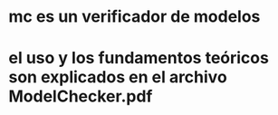 # mc es un verificador de modelos
# el uso y los fundamentos teóricos son explicados en el archivo ModelChecker.pdf
